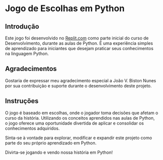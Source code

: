 # Jogo de Escolhas em Python

## Introdução
Este jogo foi desenvolvido no [Replit.com](https://replit.com/) como parte inicial do curso de Desenvolvimento, durante as aulas de Python. É uma experiência simples de aprendizado para iniciantes que desejam praticar seus conhecimentos na linguagem Python.

## Agradecimentos
Gostaria de expressar meu agradecimento especial a João V. Biston Nunes por sua contribuição e suporte durante o desenvolvimento deste projeto.

## Instruções
O jogo é baseado em escolhas, onde o jogador toma decisões que afetam o curso da história. Utilizando os conceitos aprendidos nas aulas de Python, o jogo oferece uma oportunidade divertida de aplicar e consolidar os conhecimentos adquiridos.

Sinta-se à vontade para explorar, modificar e expandir este projeto como parte do seu próprio aprendizado em Python.

Divirta-se jogando e vendo nossa história em Python!
